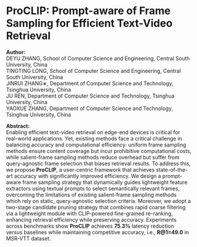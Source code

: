 # ProCLIP: Prompt-aware of Frame Sampling for Efficient Text-Video Retrieval

**Author:**<br>
DEYU ZHANG, School of Computer Science and Engineering, Central South University, China <br>
TINGTING LONG, School of Computer Science and Engineering, Central South University, China <br>
JINRUI ZHANG∗, Department of Computer Science and Technology, Tsinghua University, China <br>
JU REN, Department of Computer Science and Technology, Tsinghua University, China <br>
YAOXUE ZHANG, Department of Computer Science and Technology, Tsinghua University, China <br>

**Abstract:**<br>
Enabling efficient text-video retrieval on edge-end devices is critical for real-world applications. Yet, existing methods face a critical challenge in balancing accuracy and computational efficiency: uniform frame sampling methods ensure content coverage but incur prohibitive computational costs, while salient-frame sampling methods reduce overhead but suffer from query-agnostic frame selection that biases retrieval results. To address this, we propose **ProCLIP**, a user-centric framework that achieves state-of-the-art accuracy with significantly improved efficiency. We design a prompt-aware frame sampling strategy that dynamically guides lightweight feature extractors using textual prompts to select semantically relevant frames, overcoming the limitations of existing salient-frame sampling methods which rely on static, query-agnostic selection criteria. Moreover, we adopt a two-stage candidate pruning strategy that combines rapid coarse filtering via a lightweight module with CLIP-powered fine-grained re-ranking, enhancing retrieval efficiency while preserving accuracy. Experiments across benchmarks show **ProCLIP** achieves __75.3%__ latency reduction versus baselines while maintaining competitive accuracy, i.e., __R@1=49.0__ in MSR-VTT dataset.


